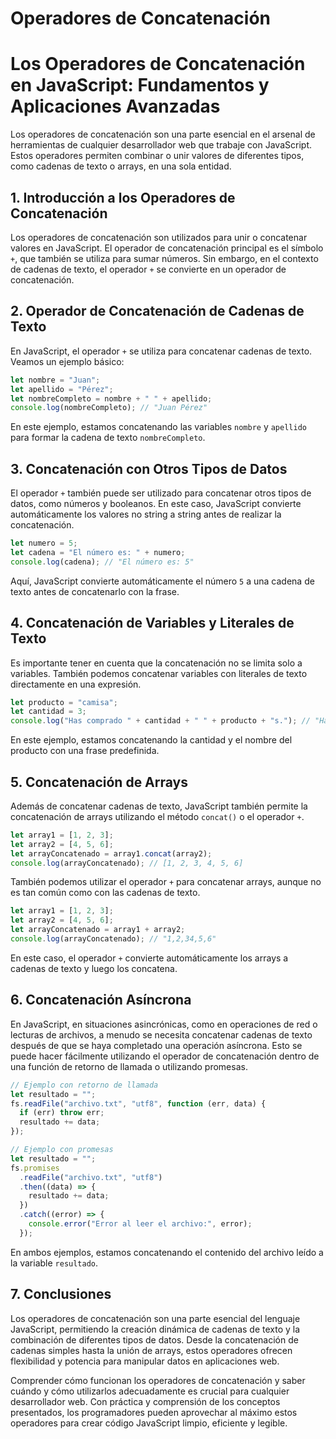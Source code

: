 # Operadores de Concatenación

# Los Operadores de Concatenación en JavaScript: Fundamentos y Aplicaciones Avanzadas

Los operadores de concatenación son una parte esencial en el arsenal de herramientas de cualquier desarrollador web que trabaje con JavaScript. Estos operadores permiten combinar o unir valores de diferentes tipos, como cadenas de texto o arrays, en una sola entidad.

## 1. Introducción a los Operadores de Concatenación

Los operadores de concatenación son utilizados para unir o concatenar valores en JavaScript. El operador de concatenación principal es el símbolo `+`, que también se utiliza para sumar números. Sin embargo, en el contexto de cadenas de texto, el operador `+` se convierte en un operador de concatenación.

## 2. Operador de Concatenación de Cadenas de Texto

En JavaScript, el operador `+` se utiliza para concatenar cadenas de texto. Veamos un ejemplo básico:

```jsx
let nombre = "Juan";
let apellido = "Pérez";
let nombreCompleto = nombre + " " + apellido;
console.log(nombreCompleto); // "Juan Pérez"

```

En este ejemplo, estamos concatenando las variables `nombre` y `apellido` para formar la cadena de texto `nombreCompleto`.

## 3. Concatenación con Otros Tipos de Datos

El operador `+` también puede ser utilizado para concatenar otros tipos de datos, como números y booleanos. En este caso, JavaScript convierte automáticamente los valores no string a string antes de realizar la concatenación.

```jsx
let numero = 5;
let cadena = "El número es: " + numero;
console.log(cadena); // "El número es: 5"

```

Aquí, JavaScript convierte automáticamente el número `5` a una cadena de texto antes de concatenarlo con la frase.

## 4. Concatenación de Variables y Literales de Texto

Es importante tener en cuenta que la concatenación no se limita solo a variables. También podemos concatenar variables con literales de texto directamente en una expresión.

```jsx
let producto = "camisa";
let cantidad = 3;
console.log("Has comprado " + cantidad + " " + producto + "s."); // "Has comprado 3 camisas."

```

En este ejemplo, estamos concatenando la cantidad y el nombre del producto con una frase predefinida.

## 5. Concatenación de Arrays

Además de concatenar cadenas de texto, JavaScript también permite la concatenación de arrays utilizando el método `concat()` o el operador `+`.

```jsx
let array1 = [1, 2, 3];
let array2 = [4, 5, 6];
let arrayConcatenado = array1.concat(array2);
console.log(arrayConcatenado); // [1, 2, 3, 4, 5, 6]

```

También podemos utilizar el operador `+` para concatenar arrays, aunque no es tan común como con las cadenas de texto.

```jsx
let array1 = [1, 2, 3];
let array2 = [4, 5, 6];
let arrayConcatenado = array1 + array2;
console.log(arrayConcatenado); // "1,2,34,5,6"

```

En este caso, el operador `+` convierte automáticamente los arrays a cadenas de texto y luego los concatena.

## 6. Concatenación Asíncrona

En JavaScript, en situaciones asincrónicas, como en operaciones de red o lecturas de archivos, a menudo se necesita concatenar cadenas de texto después de que se haya completado una operación asíncrona. Esto se puede hacer fácilmente utilizando el operador de concatenación dentro de una función de retorno de llamada o utilizando promesas.

```jsx
// Ejemplo con retorno de llamada
let resultado = "";
fs.readFile("archivo.txt", "utf8", function (err, data) {
  if (err) throw err;
  resultado += data;
});

// Ejemplo con promesas
let resultado = "";
fs.promises
  .readFile("archivo.txt", "utf8")
  .then((data) => {
    resultado += data;
  })
  .catch((error) => {
    console.error("Error al leer el archivo:", error);
  });

```

En ambos ejemplos, estamos concatenando el contenido del archivo leído a la variable `resultado`.

## 7. Conclusiones

Los operadores de concatenación son una parte esencial del lenguaje JavaScript, permitiendo la creación dinámica de cadenas de texto y la combinación de diferentes tipos de datos. Desde la concatenación de cadenas simples hasta la unión de arrays, estos operadores ofrecen flexibilidad y potencia para manipular datos en aplicaciones web.

Comprender cómo funcionan los operadores de concatenación y saber cuándo y cómo utilizarlos adecuadamente es crucial para cualquier desarrollador web. Con práctica y comprensión de los conceptos presentados, los programadores pueden aprovechar al máximo estos operadores para crear código JavaScript limpio, eficiente y legible.
